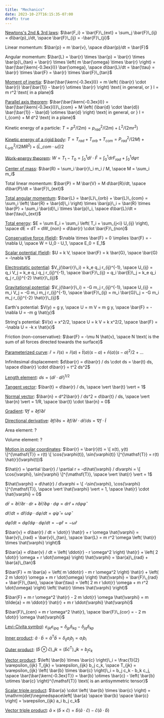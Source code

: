 ```yaml
---
title: "Mechanics"
date: 2023-10-27T16:15:35-07:00
draft: true
---
```


[Newtons's 2nd & 3rd laws](https://en.wikipedia.org/wiki/Newton%27s_laws_of_motion):
$\bar{F_i} = \bar{F}\_{ext} + \sum_j \bar{F}\_{ij} = d\bar{p}_i/dt, \space \bar{F}\_{ij} = -\bar{F}\_{ji}$

Linear momentum: $\bar{p} = m \bar{v}, \space d\bar{p}/dt = \bar{F}$

Angular momentum:
$\bar{L} = \bar{r} \times \bar{p} = \bar{r} \times \bar{p}\_{tan} = \bar{r} \times \left( m \bar{\omega} \times \bar{r} \right) = \bar{\bar{\kern{-0.3ex}I}} \bar{\omega}, \space d\bar{L}/dt = \bar{\tau} = \bar{r} \times \bar{F} = \bar{r} \times \bar{F}\_{tan}$

[Moment of inertia](https://www.feynmanlectures.caltech.edu/I_19.html):
$\bar{\bar{\kern{-0.3ex}I}} = m \left( (\bar{r} \cdot \bar{r}) \bar{\bar{1}} - \bar{r} \otimes \bar{r} \right) \text{ in general, or } I = m r^2 \text{ in a plane}$

[Parallel axis theorem](https://en.wikipedia.org/wiki/Parallel_axis_theorem):
$\bar{\bar{\kern{-0.3ex}I}} = \bar{\bar{\kern{-0.3ex}I}}\_{com} + M \left( (\bar{d} \cdot \bar{d}) \bar{\bar{1}} - \bar{d} \otimes \bar{d} \right) \text{ in general, or } I = I_{com} + M d^2 \text{ in a plane}$

Kinetic energy of a particle:
$T = p^2/(2 m) = p_{rad}^2/(2 m) + L^2/(2 m r^2)$

[Kinetic energy of a rigid body](https://www.feynmanlectures.caltech.edu/I_20.html):
$T = T_{rad} + T_{orb} + T_{com} = P_{rad}^2/(2 M) + L_{orb}^2/(2 M R^2) + \left(\bar{L}\_{com} \cdot \bar{\omega} \right)/2$

[Work-energy theorem](https://www.feynmanlectures.caltech.edu/I_13.html):
$W = T_1 - T_0 = \int_0^1 d\bar{r} \cdot \bar{F} = \int_0^1 dr F_{rad} + \int_0^1 d\varphi \tau$

[Center of mass](https://www.feynmanlectures.caltech.edu/I_19.html):
$\bar{R} = \sum_i \bar{r}\_i m_i / M, \space M = \sum_i m_i$

Total linear momentum:
$\bar{P} = M \bar{V} = M d\bar{R}/dt, \space d\bar{P}/dt = \bar{F}\_{ext}$

[Total angular momentum](https://en.wikipedia.org/wiki/Center_of_mass#Linear_and_angular_momentum):
$\bar{L} = \bar{L}\_{orb} + \bar{L}\_{com} = \sum_i \left( \bar{R} + \bar{d}\_i \right) \times \bar{p}\_i = \bar{R} \times \bar{P} + \sum_i \bar{d}\_i \times \bar{p}\_i, \space d\bar{L}/dt = \bar{\tau}\_{ext}$

[Total energy](https://www.feynmanlectures.caltech.edu/I_13.html):
$E = \sum E_i = \sum_i \left( T_i + \sum_{j<i} U_{ij} \right), \space dE = dT = dW_{non} = d\bar{r} \cdot \bar{F}\_{non}$

[Conservative force (field)](https://en.wikipedia.org/wiki/Conservative_force):
$\nabla \times \bar{F} = 0 \implies \bar{F} = -\nabla U, \space W = U_0 - U_1, \space E_0 = E_1$

[Scalar potential (field)](https://www.feynmanlectures.caltech.edu/I_14.html):
$U = k V, \space \bar{F} = k \bar{G}, \space \bar{G} = -\nabla V$

[Electrostatic potential](https://en.wikipedia.org/wiki/Electric_potential):
$V_j(\bar{r}\_i) = k_e q_j r_{ij}^{-1}, \space U_{ij} = q_i V_j = k_e q_i q_j r_{ij}^{-1}, \space \bar{F}\_{ij} = q_i \bar{E}\_j = k_e q_i q_j r_{ij}^{-2} \hat{r}\_{ij}$

[Gravitational potential](https://en.wikipedia.org/wiki/Gravitational_potential):
$V_j(\bar{r}\_i) = -G m_j r_{ij}^{-1}, \space U_{ij} = m_i V_j = -G m_i m_j r_{ij}^{-1}, \space \bar{F}\_{ij} = m_i \bar{G}\_j = -G m_i m_j r_{ij}^{-2} \hat{r}\_{ij}$

Earth's potential:
$V(y) = g y, \space U = m V = m g y, \space \bar{F} = -\nabla U = -m g \hat{y}$

String's potential:
$V(x) = x^2/2, \space U = k V = k x^2/2, \space \bar{F} = -\nabla U = -k x \hat{x}$

Friction (non-conservative):
$\bar{F} = -\mu N \hat{v}, \space N \text{ is the sum of all forces directed towards the surface}$

[Parameterized curve](https://en.wikipedia.org/wiki/Taylor's_theorem):
$\bar{r} = \bar{r}(s) = \bar{r}(a) + \bar{t}(a) (s - a) + \bar{n}(a) (s - a)^2/2 + ...$

Infinitesimal displacement:
$d\bar{r} = d\bar{r} / ds \cdot ds = \bar{t} ds, \space d\bar{r} \cdot d\bar{r} = t^2 ds^2$

[Length element](https://en.wikipedia.org/wiki/Line_element):
$ds = (d\bar{r} \cdot d\bar{r})^{1/2}$

[Tangent vector](https://en.wikipedia.org/wiki/Tangent_vector):
$\bar{t} = d\bar{r} / ds, \space \vert \bar{t} \vert = 1$

[Normal vector](https://en.wikipedia.org/wiki/Normal_(geometry)):
$\bar{n} = d^2\bar{r} / ds^2 = d\bar{t} / ds, \space \vert \bar{n} \vert = 1/R, \space \bar{t} \cdot \bar{n} = 0$

[Gradient](https://en.wikipedia.org/wiki/Gradient):
$\nabla f = \partial f / \partial \bar{r}$

[Directional derivative](https://en.wikipedia.org/wiki/Directional_derivative):
$\partial f/\partial s = \partial f / \partial \bar{r} \cdot d\bar{r} / ds = \nabla f \cdot \bar{t}$

Area element:
$?$

Volume element:
$?$

[Motion in polar coordinates](https://en.wikipedia.org/wiki/Mechanics_of_planar_particle_motion#Polar_coordinates_in_an_inertial_frame_of_reference):
$\bar{r} = \bar{r}(t) = \[ x(t), y(t) \]^{\mathsf{T}} = r(t) \[ \cos{\varphi(t)}, \sin{\varphi(t)} \]^{\mathsf{T}} = r(t) \hat{r}(\varphi(t))$

$\hat{r} = \partial \bar{r} / \partial r = -d\hat{\varphi} / d\varphi = \[ \cos{\varphi}, \sin{\varphi} \]^{\mathsf{T}}, \space \vert \hat{r} \vert = 1$

$\hat{\varphi} = d\hat{r} / d\varphi = \[ -\sin{\varphi}, \cos{\varphi} \]^{\mathsf{T}}, \space \vert \hat{\varphi} \vert = 1, \space \hat{r} \cdot \hat{\varphi} = 0$

$d\bar{r} = \partial \bar{r} / \partial r \cdot dr + \partial \bar{r} / \partial \varphi \cdot d\varphi = dr \hat{r} + r d\varphi \hat{\varphi}$

$d\hat{r} / dt = d\hat{r} / d\varphi \cdot d\varphi / dt = \dot{\varphi} \hat{\varphi} = \omega \hat{\varphi}$

$d\hat{\varphi} / dt = d\hat{\varphi} / d\varphi \cdot d\varphi / dt = -\dot{\varphi} \hat{r} = -\omega \hat{r}$

$\bar{v} = d\bar{r} / dt = \dot{r} \hat{r} + r \omega \hat{\varphi} = \bar{v}\_{rad} + \bar{v}\_{tan}, \space \bar{L} = m r^2 \omega \left( \hat{r} \times \hat{\varphi} \right)$

$\bar{a} = d\bar{v} / dt = \left( \ddot{r} - r \omega^2 \right) \hat{r} + \left( 2 \dot{r} \omega + r \dot{\omega} \right) \hat{\varphi} = \bar{a}\_{rad} + \bar{a}\_{tan}$

$\bar{F} = m \bar{a} = \left( m \ddot{r} - m r \omega^2 \right) \hat{r} + \left( 2 m \dot{r} \omega + m r \dot{\omega} \right) \hat{\varphi} = \bar{F}\_{rad} + \bar{F}\_{tan}, \space \bar{\tau} = \left( 2 m r \dot{r} \omega + m r^2 \dot{\omega} \right) \left( \hat{r} \times \hat{\varphi} \right)$

$\bar{F} + m r \omega^2 \hat{r} - 2 m \dot{r} \omega \hat{\varphi} = m \tilde{a} = m \ddot{r} \hat{r} + m r \ddot{\varphi} \hat{\varphi}$

$\bar{F}\_{cen} = m r \omega^2 \hat{r}, \space \bar{F}\_{cor} = - 2 m \dot{r} \omega \hat{\varphi}$

[Levi-Civita symbol](https://en.wikipedia.org/wiki/Levi-Civita_symbol): $\varepsilon_{ijk} \varepsilon_{ipq} = \delta_{jp} \delta_{kq} - \delta_{jq} \delta_{kp}$

[Inner product](https://en.wikipedia.org/wiki/Dot_product): $\bar{a} \cdot \bar{b} = \bar{a}^{\mathsf{T}} \bar{b} = \delta_{ij} a_i b_j = a_i b_i$

[Outer product](https://en.wikipedia.org/wiki/Outer_product): $\left( \bar{b} \otimes \bar{c} \right)\_{jk} = \left( \bar{b} \bar{c}^{\mathsf{T}} \right)\_{jk} = b_j c_k$

[Vector product](https://en.wikipedia.org/wiki/cross_product): $\left( \bar{b} \times \bar{c} \right)\_i = \frac{1}{2} \varepsilon_{ijk} T_{jk} = \varepsilon_{ijk} b_j c_k, \space T_{jk} = \varepsilon_{ijk} \left( \bar{b} \times \bar{c} \right)\_i = b_j c_k - b_k c_j, \space \bar{\bar{\kern{-0.3ex}T}} = \bar{b} \otimes \bar{c} - \left( \bar{b} \otimes \bar{c} \right)^{\mathsf{T}} \text{ is an antisymmetric tensor}$

[Scalar triple product](https://en.wikipedia.org/wiki/Triple_product): $\bar{a} \cdot \left( \bar{b} \times \bar{c} \right) = \mathrm{det}\negmedspace\left[ \bar{a} \space \bar{b} \space \bar{c} \right] = \varepsilon_{ijk} a_i b_j c_k$

[Vector triple product](https://en.wikipedia.org/wiki/Triple_product): $\bar{a} \times \left( \bar{b} \times \bar{c} \right) = \bar{b} \left( \bar{a} \cdot \bar{c} \right) - \bar{c} \left( \bar{a} \cdot \bar{b} \right)$
